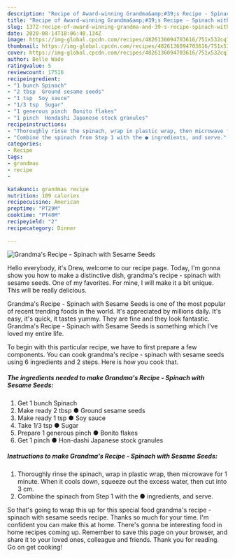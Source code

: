 ```yaml
---
description: "Recipe of Award-winning Grandma&amp;#39;s Recipe - Spinach with Sesame Seeds"
title: "Recipe of Award-winning Grandma&amp;#39;s Recipe - Spinach with Sesame Seeds"
slug: 1372-recipe-of-award-winning-grandma-and-39-s-recipe-spinach-with-sesame-seeds
date: 2020-08-14T18:06:40.134Z
image: https://img-global.cpcdn.com/recipes/4826136094703616/751x532cq70/grandmas-recipe-spinach-with-sesame-seeds-recipe-main-photo.jpg
thumbnail: https://img-global.cpcdn.com/recipes/4826136094703616/751x532cq70/grandmas-recipe-spinach-with-sesame-seeds-recipe-main-photo.jpg
cover: https://img-global.cpcdn.com/recipes/4826136094703616/751x532cq70/grandmas-recipe-spinach-with-sesame-seeds-recipe-main-photo.jpg
author: Belle Wade
ratingvalue: 5
reviewcount: 17516
recipeingredient:
- "1 bunch Spinach"
- "2 tbsp  Ground sesame seeds"
- "1 tsp  Soy sauce"
- "1/3 tsp  Sugar"
- "1 generous pinch  Bonito flakes"
- "1 pinch  Hondashi Japanese stock granules"
recipeinstructions:
- "Thoroughly rinse the spinach, wrap in plastic wrap, then microwave for 1 minute. When it cools down, squeeze out the excess water, then cut into 3 cm."
- "Combine the spinach from Step 1 with the ● ingredients, and serve."
categories:
- Recipe
tags:
- grandmas
- recipe
- 

katakunci: grandmas recipe  
nutrition: 109 calories
recipecuisine: American
preptime: "PT29M"
cooktime: "PT40M"
recipeyield: "2"
recipecategory: Dinner

---
```



![Grandma&#39;s Recipe - Spinach with Sesame Seeds](https://img-global.cpcdn.com/recipes/4826136094703616/751x532cq70/grandmas-recipe-spinach-with-sesame-seeds-recipe-main-photo.jpg)

Hello everybody, it's Drew, welcome to our recipe page. Today, I'm gonna show you how to make a distinctive dish, grandma&#39;s recipe - spinach with sesame seeds. One of my favorites. For mine, I will make it a bit unique. This will be really delicious.

Grandma&#39;s Recipe - Spinach with Sesame Seeds is one of the most popular of recent trending foods in the world. It's appreciated by millions daily. It's easy, it's quick, it tastes yummy. They are fine and they look fantastic. Grandma&#39;s Recipe - Spinach with Sesame Seeds is something which I've loved my entire life.




To begin with this particular recipe, we have to first prepare a few components. You can cook grandma&#39;s recipe - spinach with sesame seeds using 6 ingredients and 2 steps. Here is how you cook that.

<!--inarticleads1-->

##### The ingredients needed to make Grandma&#39;s Recipe - Spinach with Sesame Seeds:

1. Get 1 bunch Spinach
1. Make ready 2 tbsp ● Ground sesame seeds
1. Make ready 1 tsp ● Soy sauce
1. Take 1/3 tsp ● Sugar
1. Prepare 1 generous pinch ● Bonito flakes
1. Get 1 pinch ● Hon-dashi Japanese stock granules




<!--inarticleads2-->

##### Instructions to make Grandma&#39;s Recipe - Spinach with Sesame Seeds:

1. Thoroughly rinse the spinach, wrap in plastic wrap, then microwave for 1 minute. When it cools down, squeeze out the excess water, then cut into 3 cm.
1. Combine the spinach from Step 1 with the ● ingredients, and serve.




So that's going to wrap this up for this special food grandma&#39;s recipe - spinach with sesame seeds recipe. Thanks so much for your time. I'm confident you can make this at home. There's gonna be interesting food in home recipes coming up. Remember to save this page on your browser, and share it to your loved ones, colleague and friends. Thank you for reading. Go on get cooking!
